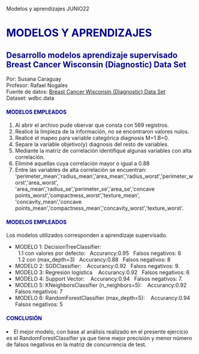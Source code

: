 Modelos y aprendizajes JUNIO22
<html>
  <head>
       </head>
  <body>
  <div id="cabecera">
      <h1 style="color:  Navy">MODELOS Y APRENDIZAJES</h1>	
    <h2 style="color:  Navy">Desarrollo modelos aprendizaje supervisado Breast Cancer Wisconsin (Diagnostic) Data Set  </h2>
  </div>
          <p>Por: Susana Caraguay <br> Profesor: Rafael Nogales <br> Fuente de datos: <a href=https://archive.ics.uci.edu/ml/datasets/Breast+Cancer+Wisconsin+(Diagnostic)>Breast Cancer Wisconsin (Diagnostic) Data Set </a> <br> Dataset: wdbc.data</p>
  <h4 style="color: Navy">MODELOS EMPLEADOS</h4>
<ol>
  <li>Al abrir el archivo pude obervar que consta con 569 registros.</li>
  <li>Realicé la limpieza de la información, no se encontraron valores nulos.</li>
<li>Realicé el mapeo para variable categórica diagnosis M=1 B=0.</li>
<li>Separe la variable objetivo(y) diagnosis del resto de variables.</li>
<li>Mediante la matriz de correlación identifiqué algunas variables con alta correlación.</li>
<li>Eliminé aquellas cuya correlación mayor o igual a 0.88</li>
<li> Entre las variables de alta correlación se encuentran: 'perimeter_mean','radius_mean','area_mean','radius_worst','perimeter_worst','area_worst',
'area_mean','radius_se','perimeter_se','area_se','concave points_worst','compactness_worst','texture_mean',
'concavity_mean','concave points_mean','compactness_mean','concavity_worst','texture_worst'.</li>
</ol>

<h4 style="color: Navy">MODELOS EMPLEADOS</h4>
<p>Los modelos utilizados corresponden a aprendizaje supervisado.</p>
<ul>
  <li>MODELO 1: DecisionTreeClassifier: <br>  &nbsp;&nbsp;1.1 con valores por defecto:	   &nbsp;      Accurancy:0.95 &nbsp;  	Falsos negativos: 6 <br>
          &nbsp;&nbsp;1.2 con (max_depth=3)  &nbsp;
        Accurancy:0.88  &nbsp;
	Falsos negativos: 8 </li>
  <li>MODELO 2:  SGDClassifier: &nbsp;&nbsp;
	Accurancy:0.92 &nbsp;
	Falsos negativos: 9.</li>
<li>MODELO 3: Regresión logística &nbsp;&nbsp;
        Accurancy:0.92  &nbsp;
	Falsos negativos: 6 </li>
<li>MODELO 4: Support Vector: &nbsp;&nbsp;
        Accurancy:0.94  &nbsp;
	Falsos negativos: 7.</li>
<li>MODELO 5: KNeighborsClassifier (n_neighbors=5): &nbsp;&nbsp;
        Accurancy:0.92  &nbsp;
	Falsos negativos: 7</li>
<li>MODELO 6: RandomForestClassifier (max_depth=5): &nbsp;&nbsp;
        Accurancy:0.94  &nbsp;
	Falsos negativos: 5</li>
</ul>
<h4 style="color:  Navy">CONCLUSIÓN</h4>
<li>El mejor modelo, con base al análisis realizado en el presente ejercicio es el RandomForestClassifier ya que
tiene mejor precisión y menor número de falsos negativos en la matriz de concurrencia de test.<br></li>
      
   </body>
</html>
